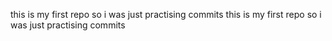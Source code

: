 this is my first repo so i was just practising commits
this is my first repo so i was just practising commits
